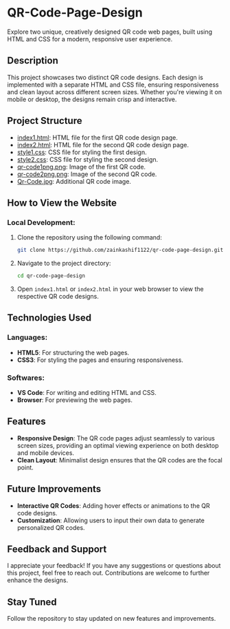 # QR-Code-Page-Design

Explore two unique, creatively designed QR code web pages, built using HTML and CSS for a modern, responsive user experience.

## Description
This project showcases two distinct QR code designs. Each design is implemented with a separate HTML and CSS file, ensuring responsiveness and clean layout across different screen sizes. Whether you're viewing it on mobile or desktop, the designs remain crisp and interactive.

## Project Structure
- [index1.html](index1.html): HTML file for the first QR code design page.
- [index2.html](index2.html): HTML file for the second QR code design page.
- [style1.css](style1.css): CSS file for styling the first design.
- [style2.css](style2.css): CSS file for styling the second design.
- [qr-code1png.png](qr-code1png.png): Image of the first QR code.
- [qr-code2png.png](qr-code2png.png): Image of the second QR code.
- [Qr-Code.jpg](Qr-Code.jpg): Additional QR code image.

## How to View the Website
### Local Development:
1. Clone the repository using the following command:
    ```bash
    git clone https://github.com/zainkashif1122/qr-code-page-design.git
    ```
2. Navigate to the project directory:
    ```bash
    cd qr-code-page-design
    ```
3. Open `index1.html` or `index2.html` in your web browser to view the respective QR code designs.

## Technologies Used
### **Languages**:
- **HTML5**: For structuring the web pages.
- **CSS3**: For styling the pages and ensuring responsiveness.

### **Softwares**:
- **VS Code**: For writing and editing HTML and CSS.
- **Browser**: For previewing the web pages.

## Features
- **Responsive Design**: The QR code pages adjust seamlessly to various screen sizes, providing an optimal viewing experience on both desktop and mobile devices.
- **Clean Layout**: Minimalist design ensures that the QR codes are the focal point.

## Future Improvements
- **Interactive QR Codes**: Adding hover effects or animations to the QR code designs.
- **Customization**: Allowing users to input their own data to generate personalized QR codes.

## Feedback and Support
I appreciate your feedback! If you have any suggestions or questions about this project, feel free to reach out. Contributions are welcome to further enhance the designs.

## Stay Tuned
Follow the repository to stay updated on new features and improvements.
